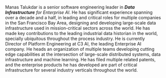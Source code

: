 Manas Talukdar is a senior software engineering leader in _**Data Infrastructure** for Enterprise AI_. He has significant experience spanning over a decade and a half, in leading and critical roles for multiple companies in the San Francisco Bay Area, designing and developing large-scale data infrastructure used in mission-critical sectors across the world. He has made key contributions to the leading industrial data historian in the world, specially ubiquitous throughout the process industry. He is currently Director of Platform Engineering at C3 AI, the leading Enterprise AI company. He heads an organization of multiple teams developing cutting edge capabilities at the intersection of large-scale distributed systems, data infrastructure and machine learning. He has filed multiple related patents, and the enterprise products he has developed are part of critical infrastructure for several industry verticals throughout the world.
